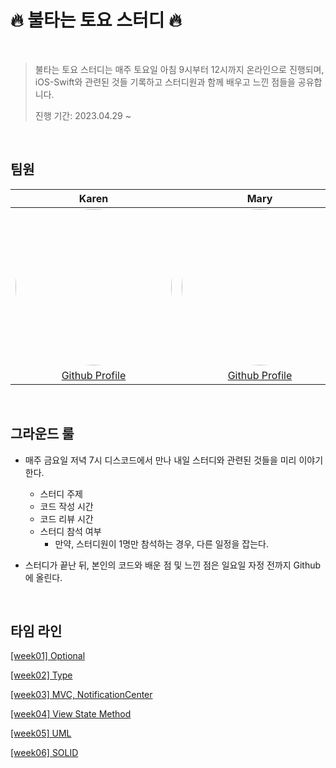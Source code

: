 # 🔥 불타는 토요 스터디 🔥

<br/>

> 불타는 토요 스터디는 매주 토요일 아침 9시부터 12시까지 온라인으로 진행되며, iOS-Swift와 관련된 것들 기록하고 스터디원과 함께 배우고 느낀 점들을 공유합니다.
>
> 진행 기간: 2023.04.29 ~ 

<br/>

## 팀원 

|                            Karen                             |                             Mary                             |                           Kyungmin                           |
| :----------------------------------------------------------: | :----------------------------------------------------------: | :----------------------------------------------------------: |
| <img src="https://cdn.discordapp.com/attachments/1104004235445678190/1104006067710611536/5f8d569b350b8810.png" width="250" height="250" style="border-radius: 50%;"/> | <img src="https://cdn.discordapp.com/attachments/1102850008572768257/1104005286022348881/E56127E3-B0EA-4D9A-9C73-213D6BA1D2CE.jpg" width="250" height="250" style="border-radius: 50%;"/> | <img src="https://avatars.githubusercontent.com/u/74167204?v=4" width="250" height="250" style="border-radius: 50%;"/> |
|      [Github Profile](https://github.com/karenyang835)       |      [Github Profile](https://github.com/MaryJo-github)      |       [Github Profile](https://github.com/YaRkyungmin)       |

<br/>

## 그라운드 룰

- 매주 금요일 저녁 7시 디스코드에서 만나 내일 스터디와 관련된 것들을 미리 이야기한다.
  - 스터디 주제
  - 코드 작성 시간 
  - 코드 리뷰 시간 
  - 스터디 참석 여부 
    - 만약, 스터디원이 1명만 참석하는 경우, 다른 일정을 잡는다. 
  
- 스터디가 끝난 뒤, 본인의 코드와 배운 점 및 느낀 점은 일요일 자정 전까지 Github에 올린다.


<br/>

## 타임 라인

[[week01] Optional](https://github.com/MaryJo-github/StudyD/wiki/%5Bweek01%5D-Optional)

[[week02] Type](https://github.com/MaryJo-github/StudyD/wiki/%5Bweek02%5D-Type)

[[week03] MVC, NotificationCenter](https://github.com/MaryJo-github/StudyD/wiki/%5Bweek03%5D-MVC,-NotificationCenter)

[[week04] View State Method](https://github.com/MaryJo-github/StudyD/wiki/%5Bweek04%5D-View-State-Method)

[[week05] UML](https://github.com/MaryJo-github/StudyD/wiki/%5Bweek05%5D-UML)

[[week06] SOLID](https://github.com/MaryJo-github/StudyD/wiki/%5Bweek06%5D-SOLID)
